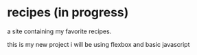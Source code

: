 # recipes (in progress) 
a site containing my favorite recipes.

this is my new project i will be using flexbox and basic javascript


